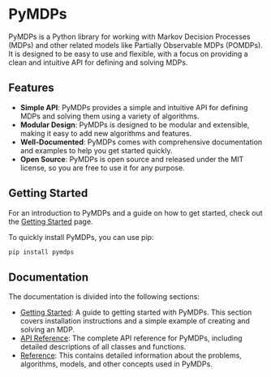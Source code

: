 # PyMDPs

PyMDPs is a Python library for working with Markov Decision Processes (MDPs) and other related models like Partially Observable MDPs (POMDPs). It is designed to be easy to use and flexible, with a focus on providing a clean and intuitive API for defining and solving MDPs.

## Features

- **Simple API**: PyMDPs provides a simple and intuitive API for defining MDPs and solving them using a variety of algorithms.
- **Modular Design**: PyMDPs is designed to be modular and extensible, making it easy to add new algorithms and features.
- **Well-Documented**: PyMDPs comes with comprehensive documentation and examples to help you get started quickly.
- **Open Source**: PyMDPs is open source and released under the MIT license, so you are free to use it for any purpose.

## Getting Started

For an introduction to PyMDPs and a guide on how to get started, check out the [Getting Started](getting_started/index.md) page.

To quickly install PyMDPs, you can use pip:

```bash
pip install pymdps
```

## Documentation

The documentation is divided into the following sections:

- [Getting Started](getting_started/index.md): A guide to getting started with PyMDPs. This section covers installation instructions and a simple example of creating and solving an MDP.
- [API Reference](api_reference/index.md): The complete API reference for PyMDPs, including detailed descriptions of all classes and functions.
- [Reference](reference/index.md): This contains detailed information about the problems, algorithms, models, and other concepts used in PyMDPs.